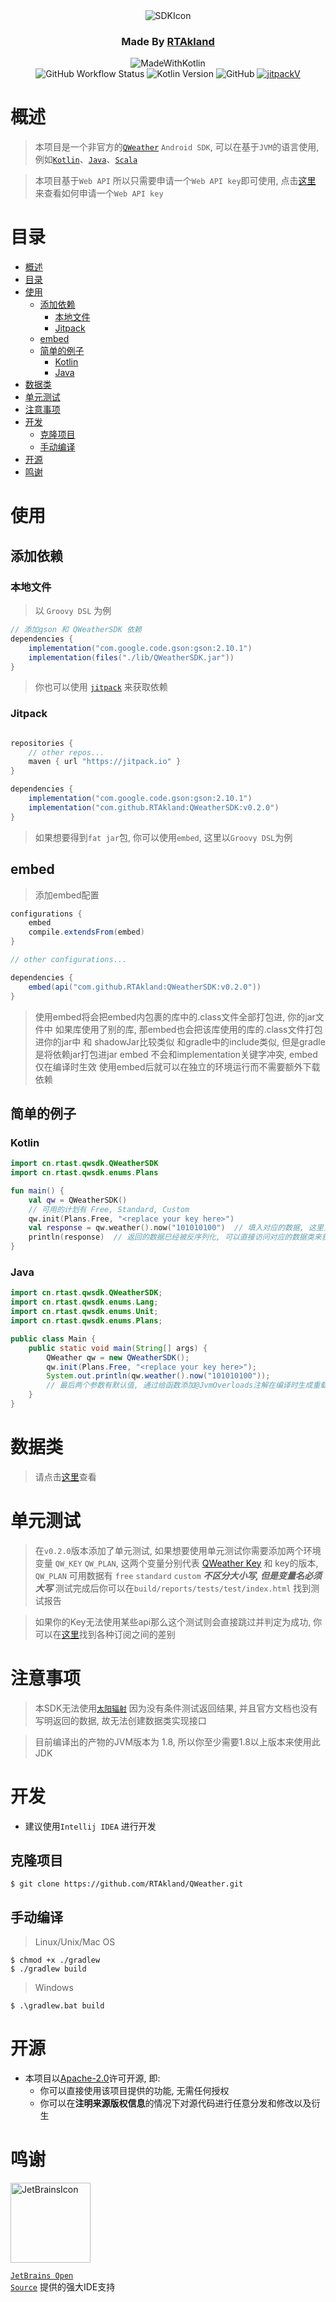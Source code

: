 <div align="center">
<img src="https://static.rtast.cn/static/qwsdk/qwsdkIcon.png" alt="SDKIcon">

<h3>Made By <a href="https://github.com/RTAkland">RTAkland</a></h3>

<img src="https://static.rtast.cn/static/kotlin/made-with-kotlin.svg" alt="MadeWithKotlin">

<br>
<img alt="GitHub Workflow Status" src="https://img.shields.io/github/actions/workflow/status/RTAkland/QWeatherSDK/build.yml">
<img alt="Kotlin Version" src="https://img.shields.io/badge/Kotlin-1.9.23-pink?logo=kotlin">
<img alt="GitHub" src="https://img.shields.io/github/license/RTAkland/QWeatherSDK?logo=apache">
<a href="https://jitpack.io/#RTAkland/QWeatherSDK"><img alt="jitpackV" src="https://jitpack.io/v/RTAkland/QWeatherSDK.svg"></a>

</div>

# 概述

> 本项目是一个非官方的[`QWeather`](https://dev.qweather.com) `Android SDK`, 可以在基于`JVM`的语言使用,
> 例如[`Kotlin`](https://kotl.in)、[`Java`](https://java.com)、[`Scala`](https://www.scala-lang.org/)

> 本项目基于`Web API` 所以只需要申请一个`Web API key`即可使用, 点击[这里](https://dev.qweather.com/docs/configuration/project-and-key/)
> 来查看如何申请一个`Web API key`

# 目录

<!-- TOC -->
* [概述](#概述)
* [目录](#目录)
* [使用](#使用)
  * [添加依赖](#添加依赖)
    * [本地文件](#本地文件)
    * [Jitpack](#jitpack)
  * [embed](#embed)
  * [简单的例子](#简单的例子)
    * [Kotlin](#kotlin)
    * [Java](#java)
* [数据类](#数据类)
* [单元测试](#单元测试)
* [注意事项](#注意事项)
* [开发](#开发)
  * [克隆项目](#克隆项目)
  * [手动编译](#手动编译)
* [开源](#开源)
* [鸣谢](#鸣谢)
<!-- TOC -->

# 使用

## 添加依赖

### 本地文件

> 以 `Groovy DSL` 为例

```groovy
// 添加gson 和 QWeatherSDK 依赖
dependencies {
    implementation("com.google.code.gson:gson:2.10.1")
    implementation(files("./lib/QWeatherSDK.jar"))
}
```

> 你也可以使用 [`jitpack`](https://jitpack.io) 来获取依赖

### Jitpack

```groovy

repositories {
    // other repos...
    maven { url "https://jitpack.io" }
}

dependencies {
    implementation("com.google.code.gson:gson:2.10.1")
    implementation("com.github.RTAkland:QWeatherSDK:v0.2.0")
}
```

> 如果想要得到`fat jar`包, 你可以使用`embed`, 这里以`Groovy DSL`为例

## embed

> 添加embed配置

```groovy
configurations {
    embed
    compile.extendsFrom(embed)
}

// other configurations...

dependencies {
    embed(api("com.github.RTAkland:QWeatherSDK:v0.2.0"))
}
```

> 使用embed将会把embed内包裹的库中的.class文件全部打包进, 你的jar文件中
> 如果库使用了别的库, 那embed也会把该库使用的库的.class文件打包进你的jar中 和 shadowJar比较类似
> 和gradle中的include类似, 但是gradle是将依赖jar打包进jar
> embed 不会和implementation关键字冲突, embed仅在编译时生效
> 使用embed后就可以在独立的环境运行而不需要额外下载依赖

## 简单的例子

### Kotlin

```kotlin
import cn.rtast.qwsdk.QWeatherSDK
import cn.rtast.qwsdk.enums.Plans

fun main() {
    val qw = QWeatherSDK()
    // 可用的计划有 Free, Standard, Custom
    qw.init(Plans.Free, "<replace your key here>")
    val response = qw.weather().now("101010100")  // 填入对应的数据, 这里只需要填写一个
    println(response)  // 返回的数据已经被反序列化, 可以直接访问对应的数据类来获取数据
}
```

### Java

```java
import cn.rtast.qwsdk.QWeatherSDK;
import cn.rtast.qwsdk.enums.Lang;
import cn.rtast.qwsdk.enums.Unit;
import cn.rtast.qwsdk.enums.Plans;

public class Main {
    public static void main(String[] args) {
        QWeather qw = new QWeatherSDK();
        qw.init(Plans.Free, "<replace your key here>");
        System.out.println(qw.weather().now("101010100"));
        // 最后两个参数有默认值, 通过给函数添加@JvmOverloads注解在编译时生成重载函数来实现Java参数默认值
    }
}
```

# 数据类

> 请点击[这里](/docs/README.md)查看

# 单元测试

> 在`v0.2.0`版本添加了单元测试, 如果想要使用单元测试你需要添加两个环境变量 `QW_KEY` `QW_PLAN`,
> 这两个变量分别代表 [QWeather Key](https://dev.qweather.com/docs/configuration/project-and-key/) 和 key的版本,
> `QW_PLAN` 可用数据有 `free` `standard` `custom` ***不区分大小写, 但是变量名必须大写***
> 测试完成后你可以在`build/reports/tests/test/index.html` 找到测试报告

>如果你的Key无法使用某些api那么这个测试则会直接跳过并判定为成功,
你可以在[这里](https://dev.qweather.com/docs/finance/subscription/#comparison)找到各种订阅之间的差别

# 注意事项

> 本SDK无法使用[`太阳辐射`](https://dev.qweather.com/docs/api/solar-radiation/solar-radiation-hourly-forecast/)
> 因为没有条件测试返回结果, 并且官方文档也没有写明返回的数据, 故无法创建数据类实现接口

> 目前编译出的产物的JVM版本为 1.8, 所以你至少需要1.8以上版本来使用此JDK

# 开发

* 建议使用`Intellij IDEA` 进行开发

## 克隆项目

```shell
$ git clone https://github.com/RTAkland/QWeather.git
```

## 手动编译

> Linux/Unix/Mac OS

```shell
$ chmod +x ./gradlew
$ ./gradlew build
```

> Windows

```shell
$ .\gradlew.bat build
```

# 开源

- 本项目以[Apache-2.0](./LICENSE)许可开源, 即:
    - 你可以直接使用该项目提供的功能, 无需任何授权
    - 你可以在**注明来源版权信息**的情况下对源代码进行任意分发和修改以及衍生

# 鸣谢

<div>

<img src="https://static.rtast.cn/static/other/jetbrains.png" alt="JetBrainsIcon" width="128">

<a href="https://www.jetbrains.com/opensource/"><code>JetBrains Open Source</code></a> 提供的强大IDE支持

</div>
